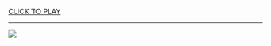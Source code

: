 
<a href="https://premium76.site?title=bloons_tower_defense_5_unblocked_games&ref=13M">CLICK TO PLAY</a></h3>
<hr>

<a href="https://premium76.site?title=bloons_tower_defense_5_unblocked_games&ref=13M"><img src="https://clearcache.store/games.png"></a>


